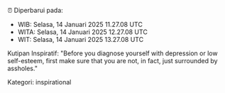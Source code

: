 ⏰ Diperbarui pada:
- WIB: Selasa, 14 Januari 2025 11.27.08 UTC
- WITA: Selasa, 14 Januari 2025 12.27.08 UTC
- WIT: Selasa, 14 Januari 2025 13.27.08 UTC

Kutipan Inspiratif:
"Before you diagnose yourself with depression or low self-esteem, first make sure that you are not, in fact, just surrounded by assholes."


Kategori: inspirational

